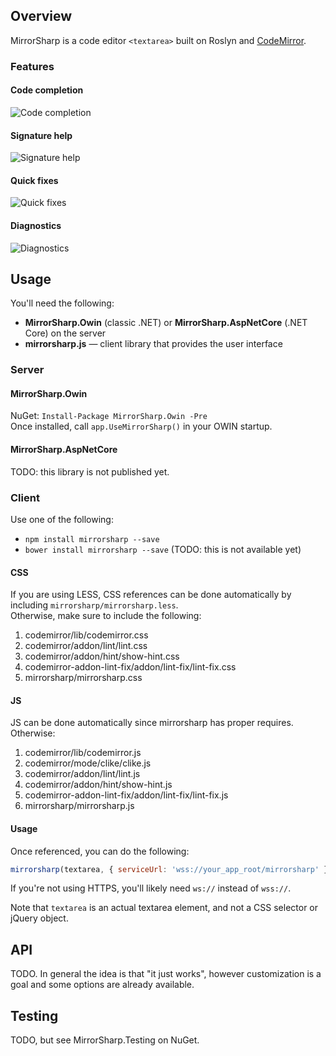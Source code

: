 ## Overview

MirrorSharp is a code editor `<textarea>` built on Roslyn and [CodeMirror](https://codemirror.net/).

### Features
#### Code completion
![Code completion](📄readme/code-completion.png)

#### Signature help
![Signature help](📄readme/signature-help.png)

#### Quick fixes
![Quick fixes](📄readme/quick-fixes.png)

#### Diagnostics
![Diagnostics](📄readme/diagnostics.png)
  
## Usage

You'll need the following:

- **MirrorSharp.Owin** (classic .NET) or **MirrorSharp.AspNetCore** (.NET Core) on the server
- **mirrorsharp.js** — client library that provides the user interface

### Server

#### MirrorSharp.Owin

NuGet: `Install-Package MirrorSharp.Owin -Pre`  
Once installed, call `app.UseMirrorSharp()` in your OWIN startup.

#### MirrorSharp.AspNetCore

TODO: this library is not published yet.

### Client

Use one of the following:

- `npm install mirrorsharp --save`
- `bower install mirrorsharp --save` (TODO: this is not available yet)

#### CSS
If you are using LESS, CSS references can be done automatically by including `mirrorsharp/mirrorsharp.less`.  
Otherwise, make sure to include the following:

1. codemirror/lib/codemirror.css
2. codemirror/addon/lint/lint.css
3. codemirror/addon/hint/show-hint.css
4. codemirror-addon-lint-fix/addon/lint-fix/lint-fix.css
5. mirrorsharp/mirrorsharp.css

#### JS
JS can be done automatically since mirrorsharp has proper requires. Otherwise:

1. codemirror/lib/codemirror.js
2. codemirror/mode/clike/clike.js
3. codemirror/addon/lint/lint.js
4. codemirror/addon/hint/show-hint.js
5. codemirror-addon-lint-fix/addon/lint-fix/lint-fix.js
6. mirrorsharp/mirrorsharp.js

#### Usage
Once referenced, you can do the following:
```javascript
mirrorsharp(textarea, { serviceUrl: 'wss://your_app_root/mirrorsharp' })
```
If you're not using HTTPS, you'll likely need `ws://` instead of `wss://`.

Note that `textarea` is an actual textarea element, and not a CSS selector or jQuery object.

## API

TODO. In general the idea is that "it just works", however customization is a goal and some options are already available.

## Testing

TODO, but see MirrorSharp.Testing on NuGet.